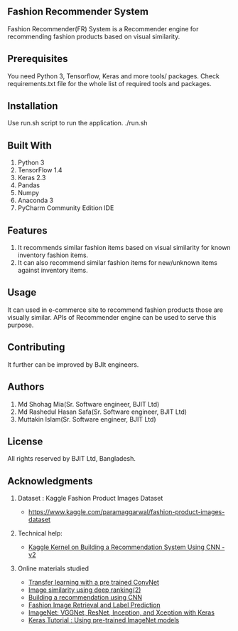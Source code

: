 ## Fashion Recommender System
Fashion Recommender(FR) System is a Recommender engine for recommending fashion products based on visual similarity.

## Prerequisites
You need Python 3, Tensorflow, Keras and more tools/ packages.
Check requirements.txt file for the whole list of required tools and packages.

## Installation
Use run.sh script to run the application.
./run.sh

## Built With
1. Python 3
2. TensorFlow 1.4
3. Keras 2.3
4. Pandas
5. Numpy
6. Anaconda 3
7. PyCharm Community Edition IDE

## Features
1. It recommends similar fashion items based on visual similarity for known inventory fashion items.
2. It can also recommend similar fashion items for new/unknown items against inventory items.

## Usage
It can used in e-commerce site to recommend fashion products those are visually similar.
APIs of Recommender engine can be used to serve this purpose.

## Contributing
It further can be improved by BJIt engineers.

## Authors
1. Md Shohag Mia(Sr. Software engineer, BJIT Ltd)
2. Md Rashedul Hasan Safa(Sr. Software engineer, BJIT Ltd)
3. Muttakin Islam(Sr. Software engineer, BJIT Ltd)

## License
All rights reserved by BJIT Ltd, Bangladesh.

## Acknowledgments
1. Dataset : Kaggle Fashion Product Images Dataset
   - https://www.kaggle.com/paramaggarwal/fashion-product-images-dataset
2. Technical help: 
    - [Kaggle Kernel on Building a Recommendation System Using CNN - v2](https://www.kaggle.com/marlesson/building-a-recommendation-system-using-cnn-v2)
    
3. Online materials studied
      - [Transfer learning with a pre trained ConvNet](https://www.tensorflow.org/tutorials/images/transfer_learning)
      - [Image similarity using deep ranking(2)](https://medium.com/@akarshzingade/image-similarity-using-deep-ranking-c1bd83855978)
      - [Building a recommendation using CNN](https://www.kaggle.com/marlesson/building-a-recommendation-system-using-cnn)
      - [Fashion Image Retrieval and Label Prediction](https://www.arxiv-vanity.com/papers/1709.09426/)
      - [ImageNet: VGGNet, ResNet, Inception, and Xception with Keras](https://www.pyimagesearch.com/2017/03/20/imagenet-vggnet-resnet-inception-xception-keras/)
      - [Keras Tutorial : Using pre-trained ImageNet models](https://www.learnopencv.com/keras-tutorial-using-pre-trained-imagenet-models/)

